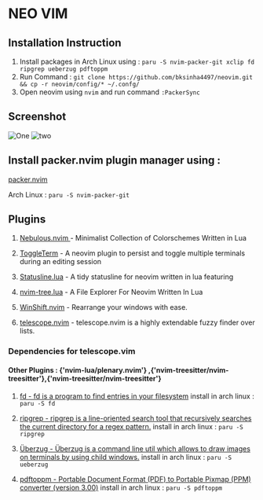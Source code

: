 # NEO VIM

## Installation Instruction

1. Install packages in Arch Linux using : `paru -S nvim-packer-git xclip fd ripgrep ueberzug pdftoppm`
2. Run Command : `git clone https://github.com/bksinha4497/neovim.git && cp -r neovim/config/* ~/.confg/ `
3. Open neovim using `nvim` and run command `:PackerSync`

## Screenshot 

![One](https://i.ibb.co/wwGdjjh/nvim1.png)
![two](https://i.ibb.co/Q8CTqLL/nvim2.png)

## Install packer.nvim plugin manager using  : 

[packer.nvim](https://github.com/wbthomason/packer.nvim)

Arch Linux : `paru -S nvim-packer-git`

## Plugins

1. [Nebulous.nvim ](https://github.com/Yagua/nebulous.nvim) - Minimalist Collection of Colorschemes Written in Lua

2. [ToggleTerm](https://github.com/akinsho/toggleterm.nvim) - A neovim plugin to persist and toggle multiple terminals during an editing session

3. [Statusline.lua](https://github.com/beauwilliams/statusline.lua) - A tidy statusline for neovim written in lua featuring

4. [nvim-tree.lua](https://github.com/kyazdani42/nvim-tree.lua) - A File Explorer For Neovim Written In Lua

5. [WinShift.nvim](https://github.com/sindrets/winshift.nvim) - Rearrange your windows with ease.

6. [telescope.nvim](https://github.com/nvim-telescope/telescope.nvim) - telescope.nvim is a highly extendable fuzzy finder over lists.

 ### Dependencies for telescope.vim
  #### Other Plugins : {'nvim-lua/plenary.nvim'} ,{'nvim-treesitter/nvim-treesitter'},{'nvim-treesitter/nvim-treesitter'}
  
 1. [fd  - fd is a program to find entries in your filesystem](https://github.com/sharkdp)
  install in arch linux : `paru -S fd`
  
 2. [ripgrep - ripgrep is a line-oriented search tool that recursively searches the current directory for a regex pattern.](https://github.com/BurntSushi/ripgrep)
   install in arch linux : `paru -S ripgrep`

 3. [Überzug - Überzug is a command line util which allows to draw images on terminals by using child windows.](https://github.com/seebye/ueberzug)
   install in arch linux : `paru -S ueberzug`
   
 4. [pdftoppm - Portable Document Format (PDF) to Portable Pixmap (PPM) converter (version 3.00)](https://linux.die.net/man/1/pdftoppm)
   install in arch linux : `paru -S pdftoppm`

